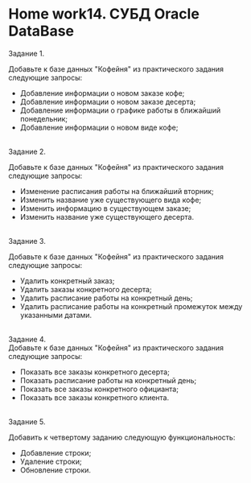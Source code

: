 # <b>Home work14. СУБД Oracle DataBase</b>

Задание 1.<br>

Добавьте к базе данных "Кофейня" из практического задания следующие запросы:
<ul>
<li>Добавление информации о новом заказе кофе;</li>
<li>Добавление информации о новом заказе десерта;</li>
<li>Добавление информации о графике работы в ближайший понедельник;</li>
<li>Добавление информации о новом виде кофе;</li>
</ul>

<br>Задание 2.<br>

Добавьте к базе данных "Кофейня" из практического задания следующие запросы:
<ul>
<li>Изменение расписания работы на ближайший вторник;</li>
<li>Изменить название уже существующего вида кофе;</li>
<li>Изменить информацию в существующем заказе;</li>
<li>Изменить название уже существующего десерта.</li>
</ul>

<br>Задание 3.<br>

Добавьте к базе данных "Кофейня" из практического задания следующие запросы:
<ul>
<li>Удалить конкретный заказ;</li>
<li>Удалить заказы конкретного десерта;</li>
<li>Удалить расписание работы на конкретный день;</li>
<li>Удалить расписание работы на конкретный промежуток между указанными датами.</li>
</ul>

<br>Задание 4.<br>
Добавьте к базе данных "Кофейня" из практического задания следующие запросы:
<ul>
<li>Показать все заказы конкретного десерта;</li>
<li>Показать расписание работы на конкретный день;</li>
<li>Показать все заказы конкретного официанта;</li>
<li>Показать все заказы конкретного клиента.</li>
</ul>

<br>Задание 5.<br>

Добавить к четвертому заданию следующую функциональность:
<ul>
<li>Добавление строки;</li>
<li>Удаление строки;</li>
<li>Обновление строки.</li>
</ul>
